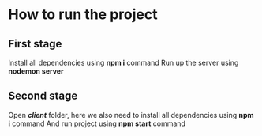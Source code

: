 # How to run the project

## First stage

Install all dependencies using **npm i** command
Run up the server using **nodemon server**

## Second stage

Open ***client*** folder, here we also need to install all dependencies using **npm i** command
And run project using **npm start** command